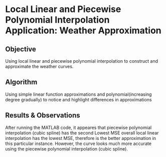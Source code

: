 Local Linear and Piecewise Polynomial Interpolation Application: Weather Approximation
===============

Objective
----------
Using local linear and piecewise polynomial interpolation to construct and approximate the weather curves.

Algorithm
-----
Using simple linear function approximations and polynomial(increasing degree gradually) to notice and highlight differences in approximations

Results & Observations
-----
After running the MATLAB code, it appeares that piecewise polynomial interpolation (cubic spline) has the second Lowest MSE overall local linear interpolation has the lowest MSE, therefore is the better approximation in this particular instance. 
However, the curve looks much more accurate using the piecewise polynomial interpolation (cubic spline).
